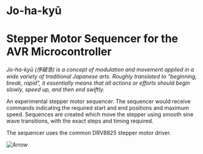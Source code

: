 
Jo-ha-kyū
===========

# Stepper Motor Sequencer for the AVR Microcontroller

*Jo-ha-kyū (序破急) is a concept of modulation and movement applied in a wide variety of traditional Japanese arts.
Roughly translated to "beginning, break, rapid", it essentially means that all actions or efforts should begin slowly, speed up,
and then end swiftly.*

An experimental stepper motor sequencer.
The sequencer would receive commands indicating the required start and end positions and maximum speed.
Sequences are created which move the stepper using smooth sine wave transitions, with the exact steps and timing required.

The sequencer uses the common DRV8825 stepper motor driver.

![Arrow](http://kamome.slipperyseal.net/johakyu-arrow.jpg "Arrow")

